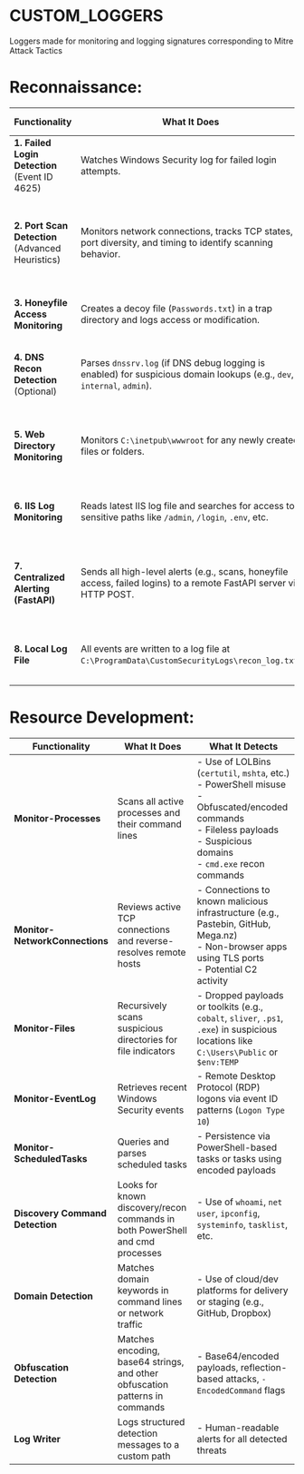 # CUSTOM_LOGGERS
Loggers made for monitoring and logging signatures corresponding to Mitre Attack Tactics 

# Reconnaissance:

| **Functionality**                                   | **What It Does**                                                                                                        | **What It Detects**                                                                     |
| --------------------------------------------------- | ----------------------------------------------------------------------------------------------------------------------- | --------------------------------------------------------------------------------------- |
| **1. Failed Login Detection**<br>(Event ID 4625)    | Watches Windows Security log for failed login attempts.                                                                 | Brute-force login attempts via RDP, SMB, etc.                                           |
| **2. Port Scan Detection**<br>(Advanced Heuristics) | Monitors network connections, tracks TCP states, port diversity, and timing to identify scanning behavior.              | Nmap scans, SYN scans, full-connect scans, masscan, banner grabbing, high-speed probes. |
| **3. Honeyfile Access Monitoring**                  | Creates a decoy file (`Passwords.txt`) in a trap directory and logs access or modification.                             | Unauthorized file access or internal recon by an intruder.                              |
| **4. DNS Recon Detection**<br>(Optional)            | Parses `dnssrv.log` (if DNS debug logging is enabled) for suspicious domain lookups (e.g., `dev`, `internal`, `admin`). | DNS-based reconnaissance or subdomain fuzzing (e.g., using `dnsenum`, `dig`).           |
| **5. Web Directory Monitoring**                     | Monitors `C:\inetpub\wwwroot` for any newly created files or folders.                                                   | Web shell uploads, unauthorized file drops via exploited IIS or upload forms.           |
| **6. IIS Log Monitoring**                           | Reads latest IIS log file and searches for access to sensitive paths like `/admin`, `/login`, `.env`, etc.              | Web recon and brute-forcing tools like Gobuster, Dirb, Nikto, etc.                      |
| **7. Centralized Alerting (FastAPI)**               | Sends all high-level alerts (e.g., scans, honeyfile access, failed logins) to a remote FastAPI server via HTTP POST.    | Real-time alerting for external monitoring, dashboards, or SIEM integration.            |
| **8. Local Log File**                               | All events are written to a log file at `C:\ProgramData\CustomSecurityLogs\recon_log.txt`.                              | Persistent, searchable log for forensics or historical review.                          |

  
# Resource Development:

| **Functionality**               | **What It Does**                                                              | **What It Detects**                                                                                                                                                               |
| ------------------------------- | ----------------------------------------------------------------------------- | --------------------------------------------------------------------------------------------------------------------------------------------------------------------------------- |
| **Monitor-Processes**           | Scans all active processes and their command lines                            | - Use of LOLBins (`certutil`, `mshta`, etc.)<br>- PowerShell misuse<br>- Obfuscated/encoded commands<br>- Fileless payloads<br>- Suspicious domains<br>- `cmd.exe` recon commands |
| **Monitor-NetworkConnections**  | Reviews active TCP connections and reverse-resolves remote hosts              | - Connections to known malicious infrastructure (e.g., Pastebin, GitHub, Mega.nz)<br>- Non-browser apps using TLS ports<br>- Potential C2 activity                                |
| **Monitor-Files**               | Recursively scans suspicious directories for file indicators                  | - Dropped payloads or toolkits (e.g., `cobalt`, `sliver`, `.ps1`, `.exe`) in suspicious locations like `C:\Users\Public` or `$env:TEMP`                                           |
| **Monitor-EventLog**            | Retrieves recent Windows Security events                                      | - Remote Desktop Protocol (RDP) logons via event ID patterns (`Logon Type 10`)                                                                                                    |
| **Monitor-ScheduledTasks**      | Queries and parses scheduled tasks                                            | - Persistence via PowerShell-based tasks or tasks using encoded payloads                                                                                                          |
| **Discovery Command Detection** | Looks for known discovery/recon commands in both PowerShell and cmd processes | - Use of `whoami`, `net user`, `ipconfig`, `systeminfo`, `tasklist`, etc.                                                                                                         |
| **Domain Detection**            | Matches domain keywords in command lines or network traffic                   | - Use of cloud/dev platforms for delivery or staging (e.g., GitHub, Dropbox)                                                                                                      |
| **Obfuscation Detection**       | Matches encoding, base64 strings, and other obfuscation patterns in commands  | - Base64/encoded payloads, reflection-based attacks, `-EncodedCommand` flags                                                                                                      |
| **Log Writer**                  | Logs structured detection messages to a custom path                           | - Human-readable alerts for all detected threats                                                                                                                                  |
